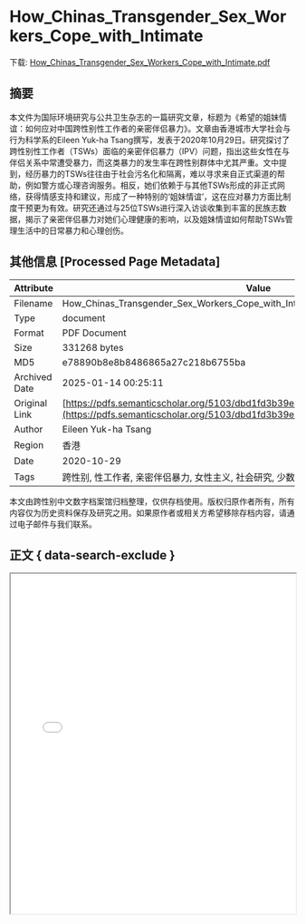 # How_Chinas_Transgender_Sex_Workers_Cope_with_Intimate

<!-- tcd_download_link -->
下载: [How_Chinas_Transgender_Sex_Workers_Cope_with_Intimate.pdf](How_Chinas_Transgender_Sex_Workers_Cope_with_Intimate.pdf)
<!-- tcd_download_link_end -->

## 摘要

<!-- tcd_abstract -->
本文件为国际环境研究与公共卫生杂志的一篇研究文章，标题为《希望的姐妹情谊：如何应对中国跨性别性工作者的亲密伴侣暴力》。文章由香港城市大学社会与行为科学系的Eileen Yuk-ha Tsang撰写，发表于2020年10月29日。研究探讨了跨性别性工作者（TSWs）面临的亲密伴侣暴力（IPV）问题，指出这些女性在与伴侣关系中常遭受暴力，而这类暴力的发生率在跨性别群体中尤其严重。文中提到，经历暴力的TSWs往往由于社会污名化和隔离，难以寻求来自正式渠道的帮助，例如警方或心理咨询服务。相反，她们依赖于与其他TSWs形成的非正式网络，获得情感支持和建议，形成了一种特别的‘姐妹情谊’，这在应对暴力方面比制度干预更为有效。研究还通过与25位TSWs进行深入访谈收集到丰富的民族志数据，揭示了亲密伴侣暴力对她们心理健康的影响，以及姐妹情谊如何帮助TSWs管理生活中的日常暴力和心理创伤。

<!-- tcd_abstract_end -->

## 其他信息 [Processed Page Metadata]

| Attribute       | Value                                  |
|-----------------|----------------------------------------|
| Filename        | How_Chinas_Transgender_Sex_Workers_Cope_with_Intimate.pdf                             |
| Type            | document                                 |
| Format          | PDF Document                               |
| Size            | 331268 bytes                           |
| MD5             | e78890b8e8b8486865a27c218b6755ba                                  |
| Archived Date   | 2025-01-14 00:25:11                             |
| Original Link   | [https://pdfs.semanticscholar.org/5103/dbd1fd3b39e4adc85bb6f052705bd4c331c4.pdf](https://pdfs.semanticscholar.org/5103/dbd1fd3b39e4adc85bb6f052705bd4c331c4.pdf)                         |
| Author          | Eileen Yuk-ha Tsang                               |
| Region          | 香港                               |
| Date            | 2020-10-29                                 |
| Tags            | 跨性别, 性工作者, 亲密伴侣暴力, 女性主义, 社会研究, 少数群体权利, 支持网络, 心理健康                                 |

本文由跨性别中文数字档案馆归档整理，仅供存档使用。版权归原作者所有，所有内容仅为历史资料保存及研究之用。如果原作者或相关方希望移除存档内容，请通过电子邮件与我们联系。

## 正文 { data-search-exclude }

<!-- tcd_main_text -->
<iframe src="../How_Chinas_Transgender_Sex_Workers_Cope_with_Intimate.pdf" width="100%" height="600px">
    <p>无法显示PDF，请下载查看。</p>
</iframe>
<!-- tcd_main_text_end -->

